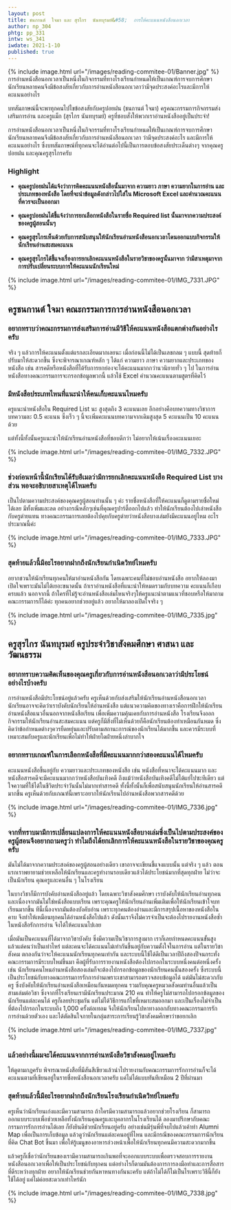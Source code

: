 ```yaml
---
layout: post
title: ชนกานต์  ใจมา และ สุรไกร  นันทบุรมย์&#58;  การให้คะแนนหนังสือนอกเวลา
author: np_304
phtg: pp_331
intw: ws_341
iwdate: 2021-1-10
published: true
---
```

{% include image.html url="/images/reading-commitee-01/Banner.jpg" %}
การอ่านหนังสือนอกเวลาเป็นหนึ่งในกิจกรรมที่ทางโรงเรียนกำหนดให้เป็นเกณฑ์การจบการศึกษา นักเรียนหลายคนจึงมีข้อสงสัยเกี่ยวกับการอ่านหนังสือนอกเวลาว่ามีจุดประสงค์อะไรและมีการให้คะแนนอย่างไร

บทสัมภาษณ์นี้จะพาทุกคนไปไขข้อสงสัยกับครูปอยฝน (ชนกานต์ ใจมา) ครูคณะกรรมการกิจกรรมส่งเสริมการอ่าน และครูแม็ก (สุรไกร นันทบุรมย์) ครูที่ชอบสั่งให้พวกเราอ่านหนังสืออยู่เป็นประจำ!

การอ่านหนังสือนอกเวลาเป็นหนึ่งในกิจกรรมที่ทางโรงเรียนกำหนดให้เป็นเกณฑ์การจบการศึกษา นักเรียนหลายคนจึงมีข้อสงสัยเกี่ยวกับการอ่านหนังสือนอกเวลา ว่ามีจุดประสงค์อะไร และมีการให้คะแนนอย่างไร ซึ่งบทสัมภาษณ์ที่ทุกคนจะได้อ่านต่อไปนี้เป็นการตอบข้อสงสัยประเด็นต่างๆ จากคุณครูปอยฝน และคุณครูสุรไกรครับ

### Highlight
- <b> คุณครูปอยฝนได้แจ้งว่าการคิดคะแนนหนังสือนั้นมาจาก ความยาว ภาษา ความยากในการอ่าน และประเภทของหนังสือ โดยที่จะนำข้อมูลดังกล่าวไปใส่ใน Microsoft Excel และคำนวณคะแนนที่ควรจะเป็นออกมา </b>

- <b> คุณครูปอยฝนได้ชี้แจ้งว่าการยกเลือกหนังสือในรายชื่อ Required list นั้นมาจากความประสงค์ของครูผู้สอนนั้นๆ </b>

- <b> คุณครูสุรไกรเห็นด้วยกับการสนับสนุนให้นักเรียนอ่านหนังสือนอกเวลาโดนออกแบบกิจกรรมให้นักเรียนอ่านสะสมคะแนน </b>

- <b> คุณครูสุรไกรได้ชี้แจงเรื่องการยกเลิกคะแนนหนังสือในรายวิชาของครูนั้นมาจาก ว่ามีสาเหตุมาจากการปรับเปลี่ยนระบบการให้คะแนนนักเรียนใหม่ </b>

{% include image.html url="/images/reading-commitee-01/IMG_7331.JPG" %}

## ครูชนกานต์ ใจมา คณะกรรมการการอ่านหนังสือนอกเวลา

### อยากทราบว่าคณะกรรมการส่งเสริมการอ่านมีวิธีให้คะแนนหนังสือแตกต่างกันอย่างไรครับ

จริง ๆ แล้วการให้คะแนนตั้งแต่แรกละเอียดมากเลยนะ เมื่อก่อนนี้ไม่ได้เป็นเลขกลม ๆ แบบนี้ สุดท้ายก็ปรับมาให้สะดวกขึ้น ซึ่งจะพิจารณาเกณฑ์หลัก ๆ ได้แก่ ความยาว ภาษา ความยากและประเภทของหนังสือ เช่น สารคดีหรือหนังสือที่ได้รับการยกย่องจะได้คะแนนมากกว่านวนิยายทั่ว ๆ ไป ในการอ่านหนังสือทางคณะกรรมการจะกรอกข้อมูลพวกนี้ แล้วใช้ Excel คำนวณคะแนนตามสูตรที่คิดไว้

### มีหนังสือประเภทไหนที่แนะนำให้คนเก็บคะแนนไหมครับ

ครูแนะนำหนังสือใน Required List นะ สูงสุดถึง 3 คะแนนเลย อีกอย่างคือบทความทางวิชาการ บทความละ 0.5 คะแนน ซึ่งเร็ว ๆ นี้จะเพิ่มคะแนนบทความจากเดิมสูงสุด 5 คะแนนเป็น 10 คะแนนด้วย 

แต่ทั้งนี้ทั้งนั้นครูแนะนำให้นักเรียนอ่านหนังสือที่ชอบดีกว่า ไม่อยากให้เน้นเรื่องคะแนนเยอะ

{% include image.html url="/images/reading-commitee-01/IMG_7332.JPG" %}

<!--### กิจกรรม Promotion Week มาเดือนไหนครับ -->

<!--ต้นมกราคม มีแน่นอนค่ะ พอดีพึ่งหาเวลาที่ลงตัวได้เลยพึ่งจะมาบอกได้ค่ะ อ่านหนังสือเตรียมไว้ได้เลยนะคะ นอกจากนี้ ปีนี้จะมี Guideline ให้นักเรียนเพื่อช่วยวางแผนและให้คำแนะนำด้วยค่ะ -->

### ช่วงก่อนหน้านี้นักเรียนได้รับอีเมลว่ามีการยกเลิกคะแนนหนังสือ Required List บางส่วน พอจะอธิบายสาเหตุได้ไหมครับ

เป็นไปตามความประสงค์ของคุณครูผู้สอนท่านนั้น ๆ ค่ะ รายชื่อหนังสือที่ให้คะแนนก็ดูตามรายชื่อใหม่ได้เลย มีทั้งเพิ่มและลด อย่างกรณีหลักๆเช่นที่คุณครูปาร์ตี้ออกไปแล้ว ทำให้นักเรียนต้องไปเล่าหนังสือกับครูต่ายแทน ทางคณะกรรมการเลยต้องไปคุยกับครูต่ายว่าหนังสือบางเล่มยังมีคะแนนอยู่ไหม อะไรประมาณนี้ค่ะ

{% include image.html url="/images/reading-commitee-01/IMG_7333.JPG" %}

### สุดท้ายแล้วนี้มีอะไรอยากฝากถึงนักเรียนกำเนิดวิทย์ไหมครับ

อยากชวนให้นักเรียนทุกคนให้มาอ่านหนังสือกัน โดยเฉพาะคนที่ไม่ชอบอ่านหนังสือ อยากให้ลองมาเปิดใจเพราะมันไม่ได้เยอะขนาดนั้น ถ้าเราอ่านหนังสือที่แนะนำให้หมดรวมกับบทความ คะแนนก็เกือบครบแล้ว นอกจากนี้ ถ้าใครที่ไม่รู้จะอ่านหนังสือเล่มไหนจริงๆให้ครูแนะนำตามแนวที่ชอบหรือให้มาถามคณะกรรมการก็ได้ค่ะ ทุกคนอยากช่วยอยู่แล้ว อยากให้มาลองเปิดใจจริง ๆ

{% include image.html url="/images/reading-commitee-01/IMG_7335.jpg" %}

## ครูสุรไกร นันทบุรมย์ ครูประจำวิชาสังคมศึกษา ศาสนา และวัฒนธรรม

### อยากทราบความคิดเห็นของคุณครูเกี่ยวกับการอ่านหนังสือนอกเวลาว่ามีประโยชน์อย่างไรบ้างครับ

การอ่านหนังสือมีประโยชน์อยู่แล้วครับ ครูเห็นด้วยกับส่งเสริมให้นักเรียนอ่านหนังสือนอกเวลา นักเรียนอาจจะคิดว่าเราบังคับนักเรียนให้อ่านหนังสือ แต่แนวความคิดของทางเราคือการฝึกให้นักเรียนอ่านหนังสือแนวอื่นนอกจากหนังสือเรียน เพื่อเพิ่มความคุ้นเคยกับการอ่านหนังสือ โรงเรียนจึงออกกิจกรรมให้นักเรียนอ่านสะสมคะแนน แต่ครูก็มีสิ่งที่ไม่เห็นด้วยก็คือนักเรียนต้องทำเหมือนกันหมด ซึ่งคิดว่าข้อกำหนดต่างๆควรยืดหยุ่นและปรับตามสถานะการณ์ของนักเรียนได้มากขึ้น และควรมีระบบที่เหมาะสมกับครูและนักเรียนเพื่อไม่ทำให้ฝ่ายใดฝ่ายหนึ่งลำบากใจ

### อยากทราบเกณฑ์ในการเลือกหนังสือที่มีคะแนนมากกว่าสองคะแนนได้ไหมครับ

คะแนนหนังสือขึ้นอยู่กับ ความยาวและประเภทของหนังสือ เช่น หนังสือที่หนาจะได้คะแนนมาก และหนังสือสารคดีจะมีคะแนนมากกว่าหนังสือบันเทิงคดี ถึงแม้ว่าหนังสือบันเทิงคดีไม่ได้แย่ไปซะทีเดียว แต่ใจความที่ใช้ได้ในชีวิตประจำวันนั้นไม่มากเท่าสารคดี ทั้งนี้ทั้งนั้นก็เพื่อสนับสนุนนักเรียนให้อ่านสารคดีมากขึ้น ครูเห็นด้วยกับเกณฑ์นี้เพราะอยากให้นักเรียนไปอ่านหนังสือพวกสารคดีด้วย

{% include image.html url="/images/reading-commitee-01/IMG_7336.jpg" %}

### จากที่ทราบมามีการเปลี่ยนแปลงการให้คะแนนหนังสือบางเล่มซึ่งเป็นไปตามประสงค์ของครูผู้สอนจึงอยากถามครูว่า ทำไมถึงได้ยกเลิกการให้คะแนนหนังสือในรายวิชาของคุณครูครับ

มันไม่ได้มาจากความประสงค์ของครูผู้สอนอย่างเดียว เขาอาจจะเขียนชี้แจงแบบนั้น แต่จริง ๆ แล้ว ตอนแรกเราพยายามช่วยเหลือให้นักเรียนและครูทำงานรอบเดียวแล้วได้ประโยชน์มากที่สุดทุกฝ่าย ไม่ว่าจะเป็นนักเรียน คุณครูและคนอื่น ๆ ในโรงเรียน 

ในบางวิชาก็มีการบังคับอ่านหนังสืออยู่แล้ว โดยเฉพาะวิชาสังคมศึกษา เราบังคับให้นักเรียนอ่านทุกคน และเนื่องจากมันไม่ใช่หนังสือแบบเรียน เพราะคุณครูให้นักเรียนอ่านเพิ่มเติมเพื่อให้นักเรียนเข้าใจบทเรียนมากขึ้น ทีนี้เนื่องจากมันต้องบังคับอ่าน เพราะทุกคนต้องอ่านและมีการสรุปเนื้อหาของหนังสือในคาบ จึงทำให้เหมือนทุกคนได้อ่านหนังสือไปแล้ว ดังนั้นเราจึงไม่ควรจำเป็นจะต้องไปรายงานหนังสือซ้ำในหนังสือรักการอ่าน จึงได้ให้คะแนนไปเลย 

เมื่อมันเป็นคะแนนที่ได้มาจากวิชาบังคับ ซึ่งมีความเป็นวิชาการสูงมาก เราก็เลยกำหนดคะแนนขั้นสูงแล้วแต่คนว่าเป็นเท่าไหร่ แต่ละคนจะได้คะแนนไม่เท่ากันขึ้นอยู่กับความตั้งใจในการอ่าน แต่ในรายวิชาสังคม ตกลงกันว่าจะให้คะแนนนักเรียนทุกคนเท่ากัน และระบบนี้ใช้ได้ดีเป็นเวลาปีถึงสองปีจนกระทั่งคณะกรรมการมีระบบใหม่ขึ้นมา คือผู้ที่รับการรายงานหนังสือต้องไปกรอกในระบบหนึ่งคนต่อหนึ่งครั้ง เช่น นักเรียนคนไหนอ่านหนังสือสองเล่มก็จะต้องไปกรอกข้อมูลของนักเรียนคนนั้นสองครั้ง ซึ่งระบบนี้เป็นประโยชน์กับทางคณะกรรมการรักการอ่านเพราะเขาสามารถตรวจสอบข้อมูลได้ แต่มันไม่สะดวกกับครู ซึ่งบังคับให้นักเรียนอ่านหนังสือเหมือนกันหมดทุกคน รวมกับคุณครูหมวดสังคมท่านอื่นแล้วเป็นสามเล่มต่อวิชา ซึ่งจากที่โรงเรียนเรามีนักเรียนประมาณ 210 คน ทำให้ครูไม่สามารถไปกรอกข้อมูลของนักเรียนแต่ละคนได้ ครูก็เลยประชุมกัน แต่ไม่ได้วิธีการแก้ไขที่เหมาะสมออกมา และเป็นเรื่องไม่จำเป็นที่ต้องไปกรอกในระบบถึง 1,000 ครั้งต่อเทอม จึงให้นักเรียนไปหาทางออกกับทางคณะกรรมการรักการอ่านด้วยตัวเอง และได้ตัดสินใจภายในกลุ่มสาระการเรียนรู้วิชาสังคมศึกษาว่าขอยกเลิก

{% include image.html url="/images/reading-commitee-01/IMG_7337.jpg" %}

### แล้วอย่างนี้ผมจะได้คะแนนจากการอ่านหนังสือวิชาสังคมอยู่ไหมครับ

ให้ดูตามกฎครับ พิจารณาหนังสือที่มีสันสีเขียวแล้วนำไปรายงานกับคณะกรรมการรักการอ่านก็จะได้คะแนนตามที่เขียนอยู่ในรายชื่อหนังสือนอกเวลาครับ แค่ไม่ได้แบบทันทีเหมือน 2 ปีที่ผ่านมา

### สุดท้ายแล้วนี้มีอะไรอยากฝากถึงนักเรียนโรงเรียนกำเนิดวิทย์ไหมครับ

ครูเห็นว่านักเรียนเก่งและมีความสามารถ ถ้าใครมีความสามารถแล้วอยากช่วยโรงเรียน ก็สามารถออกแบบระบบเพื่อช่วยเหลือทั้งนักเรียนคุณครูและบุคลากรในโรงเรียนได้ ลองมาปรึกษากับคณะกรรมการรักการอ่านได้เลย ก็ยังยินดีช่วยนักเรียนอยู่ครับ อย่างเช่นมีรุ่นพี่ที่จบไปแล้วเค้าทำ Alumni Map เพื่อเป็นการเก็บข้อมูล แล้วดูว่านักเรียนแต่ละคนอยู่ที่ไหน และมีกรณีของคณะกรรมการนักเรียนที่คิด Chat Bot ขึ้นมา เพื่อให้รู้เมนูของอาหารล่วงหน้าเพื่อให้นักเรียนทุกคนมีความสะดวกมากขึ้น 

แล้วครูก็เชื่อว่านักเรียนของเรามีความสามารถเกินพอที่จะออกแบบระบบเพื่อตรวจสอบการรายงานหนังสือนอกเวลาเพื่อให้เป็นประโยชน์กับทุกคน แต่อย่างไรก็ตามมันต้องการการลงมือทำและการสื่อสารที่ดีระหว่างทุกฝ่าย อยากให้นักเรียนช่วยกันหาหนทางกันนะครับ แต่ถ้าไม่ได้ก็ไม่เป็นไรเพราะวิธีนี้ก็ยังใช้ได้อยู่ แค่ไม่ค่อยสะดวกเท่าไหร่นัก

{% include image.html url="/images/reading-commitee-01/IMG_7338.jpg" %}
